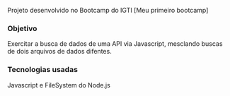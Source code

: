 Projeto desenvolvido no Bootcamp do IGTI [Meu primeiro bootcamp]

### Objetivo
Exercitar a busca de dados de uma API via Javascript, mesclando buscas de dois arquivos de dados difentes.

### Tecnologias usadas
Javascript e FileSystem do Node.js